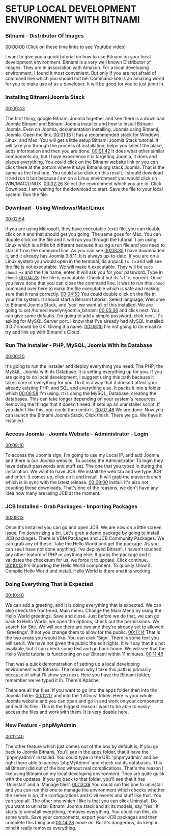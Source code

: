 # SETUP LOCAL DEVELOPMENT ENVIRONMENT WITH BITNAMI

### Bitnami - Distributor Of Images

[00:00:00](https://www.youtube.com/watch?v=zpS52k89YcI&list=PLQRGFI8XZ_wtGvPQZWBfDzzlERLQgpMRE&t=00h00m00s)
(Click on these time links to see Youtube video)

I want to give you a quick tutorial on how to use Bitnami on your local development environment. Bitnami is a very well known Distributor of images. They are in association with Amazon. For a local developing environment, I found it most convenient. But only if you are not afraid of command line which you should not be. Command-line is an amazing world for you to make use of as a developer. It will be good for you to just jump in. 

### Installing Bitnami Joomla Stack

[00:00:43](https://www.youtube.com/watch?v=zpS52k89YcI&list=PLQRGFI8XZ_wtGvPQZWBfDzzlERLQgpMRE&t=00h00m43s) 

The first thing, google Bitnami Joomla together and see there is a download Joomla Bitnami and Bitnami Joomla installer and how to install Bitnami Joomla. Even on Joomla, documentation installing, Joomla using Bitnami, Joomla. Open the link. [00:01:13](https://www.youtube.com/watch?v=zpS52k89YcI&list=PLQRGFI8XZ_wtGvPQZWBfDzzlERLQgpMRE&t=00h01m13s) It has a recommended stack for Windows, Linux, and Mac. You will get a little setup Bitnami Joomla Stack tutorial. It will take you through the process of installation, helps you select the place, adds information and then you are done. [00:01:42](https://www.youtube.com/watch?v=zpS52k89YcI&list=PLQRGFI8XZ_wtGvPQZWBfDzzlERLQgpMRE&t=00h01m42s) It does what other similar components do, but I have experience it is targeting Joomla, it does and places everything. You could click on the Bitnami website link or you can click there at the bottom where it says Bitnami.org stack Joomla. That is the same as the first one. You could also click on this result. I should download it and run it but because I am on a Linux environment you would click on WIN/MAC/LINUX. [00:02:26](https://www.youtube.com/watch?v=zpS52k89YcI&list=PLQRGFI8XZ_wtGvPQZWBfDzzlERLQgpMRE&t=00h02m26s) Select the environment which you are in. Click Download. I am waiting for the download to start. Save the file to your local system. Run the file. 

### Download - Using Windows/Mac/Linux

[00:02:54](https://www.youtube.com/watch?v=zpS52k89YcI&list=PLQRGFI8XZ_wtGvPQZWBfDzzlERLQgpMRE&t=00h02m54s)

If you are using Microsoft, they have executable (exe) file, you can double click on it and that should get you going. The same goes for Mac. You can double click on the file and it will run you through the tutorial. I am using Linux which is a little bit different because it using a run file and you need to start it from the command line. As you can see [00:03:35](https://www.youtube.com/watch?v=zpS52k89YcI&list=PLQRGFI8XZ_wtGvPQZWBfDzzlERLQgpMRE&t=00h03m35s) I have downloaded it, and it already has Joomla 3.8.11. It is always up-to-date. If you are on a Linux system you would open in the terminal, do a quick `ls la` and will see the file is not executable.  We will make it executable. They will be `sudo chomd +x` and the file name, enter. It will ask you for your password. Type in  `chmod`. [00:04:23](https://www.youtube.com/watch?v=zpS52k89YcI&list=PLQRGFI8XZ_wtGvPQZWBfDzzlERLQgpMRE&t=00h04m23s) The file is executable. Check it out its '`sl`' is correct. Once you have done that you can close the command line. It was to run this `chmod` command over here to make the file executable which is safe and making sure that it runs correctly. [00:04:53](https://www.youtube.com/watch?v=zpS52k89YcI&list=PLQRGFI8XZ_wtGvPQZWBfDzzlERLQgpMRE&t=00h04m53s) You could double click on the file in your file system. It should start a Bitnami tutorial. Select language, Welcome to Bitnami Joomla Stack, and 'yes' we want all of this installed. We are going to set /home/llewellyn/joomla_bitnami [00:05:36](https://www.youtube.com/watch?v=zpS52k89YcI&list=PLQRGFI8XZ_wtGvPQZWBfDzzlERLQgpMRE&t=00h05m36s) and click next. You can give some defaults. I'm going to add a simple password, click next. It's asking for MySQL Server port. I know that I've already had MySQL installed. 3 0 7 should be OK. Giving it a name. [00:06:10](https://www.youtube.com/watch?v=zpS52k89YcI&list=PLQRGFI8XZ_wtGvPQZWBfDzzlERLQgpMRE&t=00h06m10s) I'm not going to do email or try and link up with Bitnami's Cloud.  

### Run The Installer - PHP, MySQL, Joomla With Its Database 

[00:06:20](https://www.youtube.com/watch?v=zpS52k89YcI&list=PLQRGFI8XZ_wtGvPQZWBfDzzlERLQgpMRE&t=00h06m20s)

It's going to run the installer and deploy everything you need. The PHP, the MySQL, Joomla with its Database. It is setting everything up for you. If you are going to do local development, I suggest using this path because it takes care of everything for you. Do it in a way that it doesn't affect your already existing PHP, and SQL and everything else. It packs it into a folder which [00:06:58](https://www.youtube.com/watch?v=zpS52k89YcI&list=PLQRGFI8XZ_wtGvPQZWBfDzzlERLQgpMRE&t=00h06m58s) I'm using. It is doing the MySQL, Database, creating the databases. This can take longer depending on your system's resources. Removing the things that it doesn't need. It sets up an uninstaller script. If you didn't like this, you could then undo it. [00:07:46](https://www.youtube.com/watch?v=zpS52k89YcI&list=PLQRGFI8XZ_wtGvPQZWBfDzzlERLQgpMRE&t=00h07m46s) We are done. Now you can launch the Bitnami Joomla Stack. Click finish. There we go. We have it installed. 

### Access Joomla - Joomla Website - Administrator - Login
 
[00:08:10](https://www.youtube.com/watch?v=zpS52k89YcI&list=PLQRGFI8XZ_wtGvPQZWBfDzzlERLQgpMRE&t=00h08m10s)

To access the Joomla sign, I'm going to use my Local IP, and add Joomla and there is our Joomla website. To access the Administrator. To login they have default passwords and stuff set. The one that you typed in during the installation. We want to have JCB. We install the web tab and we type JCB and enter. It comes up, click on it and install. It will grab the master branch which is in sync with the latest release. [00:09:00](https://www.youtube.com/watch?v=zpS52k89YcI&list=PLQRGFI8XZ_wtGvPQZWBfDzzlERLQgpMRE&t=00h09m00s) Install. It's also not counting these downloads. That's one of the reasons, we don't have any idea how many are using JCB at the moment. 

### JCB Installed - Grab Packages - Importing Packages

[00:09:13](https://www.youtube.com/watch?v=zpS52k89YcI&list=PLQRGFI8XZ_wtGvPQZWBfDzzlERLQgpMRE&t=00h09m13s)

Once it's installed you can go and open JCB. We are now on a little screen issue, I'm downsizing a bit. Let's grab a demo package by going to install JCB packages. There is VDM Packages and JCB Community Packages. We can grab any of these. Take the Hello World and get the package. As you can see I have not done anything. I've deployed Bitnami, I haven't touched any other feature of PHP or anything else. It grabs the package and it validates the checksum for us, we force it to update. Click continue. [00:10:13](https://www.youtube.com/watch?v=zpS52k89YcI&list=PLQRGFI8XZ_wtGvPQZWBfDzzlERLQgpMRE&t=00h10m13s)  It's importing the Hello World component.  To quickly show it. Compile Hello World and install. Hello World is there and it is working. 

### Doing Everything That Is Expected

[00:10:40](https://www.youtube.com/watch?v=zpS52k89YcI&list=PLQRGFI8XZ_wtGvPQZWBfDzzlERLQgpMRE&t=00h10m40s)

We can add a greeting, and it is doing everything that is expected. We can also check the front-end, Main menu. Change the Main Menu by using the Hello World greetings. Save and close. Just before we do that, we can go back to Hello World, we open the options, check out the permissions. We search for Site. We will see there are two and they're already set to allowed 'Greetings'. If not you change them to allow for the public. [00:11:14](https://www.youtube.com/watch?v=zpS52k89YcI&list=PLQRGFI8XZ_wtGvPQZWBfDzzlERLQgpMRE&t=00h11m14s) That is the two areas you would like. You can click 'Sign'. There is some text you will see it. We have not given the public the edit rights. It will say that it's not available, but it can check some text and go back home. We will see that the Hello World tutorial is functioning on our Bitnami within 11 minutes. [00:11:46](https://www.youtube.com/watch?v=zpS52k89YcI&list=PLQRGFI8XZ_wtGvPQZWBfDzzlERLQgpMRE&t=00h11m46s) 

That was a quick demonstration of setting up a local developing environment with Bitnami. The reason why I take this path is primarily because of what I'll show you next. Here you have the Bitnami folder, remember we've typed it in. There's Apache.

 There are all the files. If you want to go into the apps folder then into the Joomla folder [00:12:17](https://www.youtube.com/watch?v=zpS52k89YcI&list=PLQRGFI8XZ_wtGvPQZWBfDzzlERLQgpMRE&t=00h12m17s) and into the 'htDocs' folder. Here is your whole Joomla website and you can open and go in and work on your components and edit its files. This is the biggest reason I want to be able to easily access the files and work with them. It is very doable here. 

### New Feature - phpMyAdmin 

[00:12:40](https://www.youtube.com/watch?v=zpS52k89YcI&list=PLQRGFI8XZ_wtGvPQZWBfDzzlERLQgpMRE&t=00h12m40s)

The other feature which just comes out of the box by default is; If you go back to Joomla Bitnami, You'll see in the apps folder, that it have the 'phpmyadmin' installed. You could type in the URL 'phpmyadmin' and be right there able to access 'phpMyAdmin' and check out its databases. This all Bitnami did out of the box without real complications. That's the reason I like using Bitnami on my local developing environment. They are quite quick with the updates. If you go back to that folder, you'll see that it has 'Uninstall' and a 'Manage files'. [00:13:39](https://www.youtube.com/watch?v=zpS52k89YcI&list=PLQRGFI8XZ_wtGvPQZWBfDzzlERLQgpMRE&t=00h13m39s) You could run this one to uninstall and you can run this one to manage the environment which checks whether the server is up, the configurations and Civil events and stuff like that. You can stop all. The other one which I like is that you can click Uninstall. Do you want to uninstall Bitnami Joomla stack and all its models, say 'Yes'. It starts to uninstall everything, removes everything. You could run this, do some work. Save your components, export your JCB packages and then complete this thing and [00:14:28](https://www.youtube.com/watch?v=zpS52k89YcI&list=PLQRGFI8XZ_wtGvPQZWBfDzzlERLQgpMRE&t=00h14m28s) move on. But it's dangerous, do keep in mind it really removes everything. 
